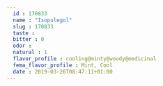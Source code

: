```yaml
---
  id : 170833
  name : "Isopulegol"
  slug : 170833
  taste : 
  bitter : 0
  odor : 
  natural : 1
  flavor_profile : cooling@minty@woody@medicinal
  fema_flavor_profile : Mint, Cool
  date : 2019-03-26T08:47:11+01:00
---
```



